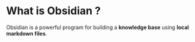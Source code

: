 # What is Obsidian ?

Obsidian is a powerful program for building a **knowledge base** using **local markdown files**.
